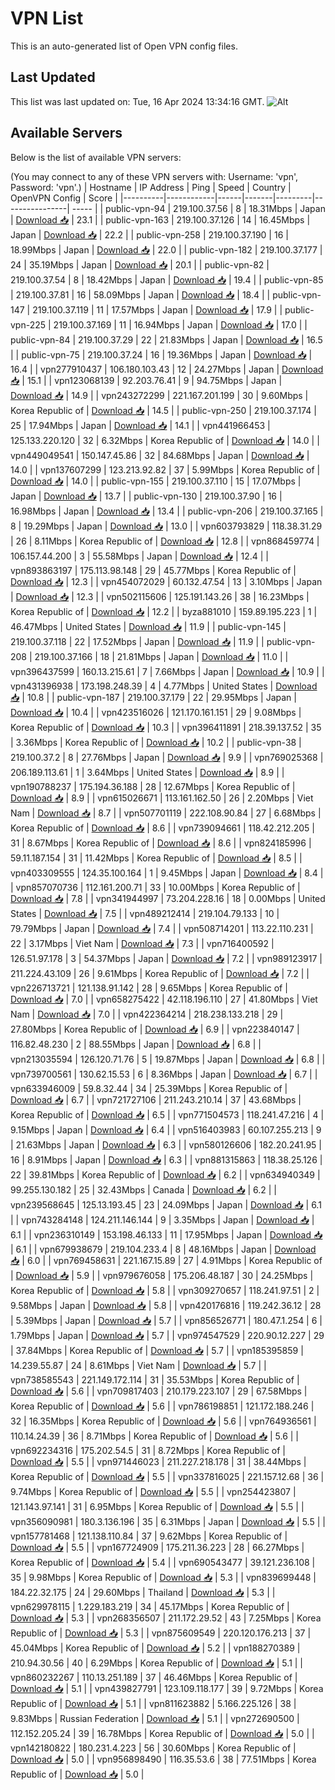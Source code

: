 # VPN List

This is an auto-generated list of Open VPN config files.

## Last Updated

This list was last updated on: Tue, 16 Apr 2024 13:34:16 GMT.
![Alt](https://repobeats.axiom.co/api/embed/186b98318ef1479477931607c1ad7d823f12451f.svg "Repobeats analytics image")

## Available Servers

Below is the list of available VPN servers:

(You may connect to any of these VPN servers with: Username: 'vpn', Password: 'vpn'.)
| Hostname | IP Address | Ping | Speed | Country | OpenVPN Config | Score |
|----------|------------|------|-------|---------|----------------| ----- |
| public-vpn-94 | 219.100.37.56 | 8 | 18.31Mbps | Japan | [Download 📥](./configs/server_0_JP.ovpn) | 23.1 |
| public-vpn-163 | 219.100.37.126 | 14 | 16.45Mbps | Japan | [Download 📥](./configs/server_1_JP.ovpn) | 22.2 |
| public-vpn-258 | 219.100.37.190 | 16 | 18.99Mbps | Japan | [Download 📥](./configs/server_2_JP.ovpn) | 22.0 |
| public-vpn-182 | 219.100.37.177 | 24 | 35.19Mbps | Japan | [Download 📥](./configs/server_3_JP.ovpn) | 20.1 |
| public-vpn-82 | 219.100.37.54 | 8 | 18.42Mbps | Japan | [Download 📥](./configs/server_4_JP.ovpn) | 19.4 |
| public-vpn-85 | 219.100.37.81 | 16 | 58.09Mbps | Japan | [Download 📥](./configs/server_5_JP.ovpn) | 18.4 |
| public-vpn-147 | 219.100.37.119 | 11 | 17.57Mbps | Japan | [Download 📥](./configs/server_6_JP.ovpn) | 17.9 |
| public-vpn-225 | 219.100.37.169 | 11 | 16.94Mbps | Japan | [Download 📥](./configs/server_7_JP.ovpn) | 17.0 |
| public-vpn-84 | 219.100.37.29 | 22 | 21.83Mbps | Japan | [Download 📥](./configs/server_8_JP.ovpn) | 16.5 |
| public-vpn-75 | 219.100.37.24 | 16 | 19.36Mbps | Japan | [Download 📥](./configs/server_9_JP.ovpn) | 16.4 |
| vpn277910437 | 106.180.103.43 | 12 | 24.27Mbps | Japan | [Download 📥](./configs/server_10_JP.ovpn) | 15.1 |
| vpn123068139 | 92.203.76.41 | 9 | 94.75Mbps | Japan | [Download 📥](./configs/server_11_JP.ovpn) | 14.9 |
| vpn243272299 | 221.167.201.199 | 30 | 9.60Mbps | Korea Republic of | [Download 📥](./configs/server_12_KR.ovpn) | 14.5 |
| public-vpn-250 | 219.100.37.174 | 25 | 17.94Mbps | Japan | [Download 📥](./configs/server_13_JP.ovpn) | 14.1 |
| vpn441966453 | 125.133.220.120 | 32 | 6.32Mbps | Korea Republic of | [Download 📥](./configs/server_14_KR.ovpn) | 14.0 |
| vpn449049541 | 150.147.45.86 | 32 | 84.68Mbps | Japan | [Download 📥](./configs/server_15_JP.ovpn) | 14.0 |
| vpn137607299 | 123.213.92.82 | 37 | 5.99Mbps | Korea Republic of | [Download 📥](./configs/server_16_KR.ovpn) | 14.0 |
| public-vpn-155 | 219.100.37.110 | 15 | 17.07Mbps | Japan | [Download 📥](./configs/server_17_JP.ovpn) | 13.7 |
| public-vpn-130 | 219.100.37.90 | 16 | 16.98Mbps | Japan | [Download 📥](./configs/server_18_JP.ovpn) | 13.4 |
| public-vpn-206 | 219.100.37.165 | 8 | 19.29Mbps | Japan | [Download 📥](./configs/server_19_JP.ovpn) | 13.0 |
| vpn603793829 | 118.38.31.29 | 26 | 8.11Mbps | Korea Republic of | [Download 📥](./configs/server_20_KR.ovpn) | 12.8 |
| vpn868459774 | 106.157.44.200 | 3 | 55.58Mbps | Japan | [Download 📥](./configs/server_21_JP.ovpn) | 12.4 |
| vpn893863197 | 175.113.98.148 | 29 | 45.77Mbps | Korea Republic of | [Download 📥](./configs/server_22_KR.ovpn) | 12.3 |
| vpn454072029 | 60.132.47.54 | 13 | 3.10Mbps | Japan | [Download 📥](./configs/server_23_JP.ovpn) | 12.3 |
| vpn502115606 | 125.191.143.26 | 38 | 16.23Mbps | Korea Republic of | [Download 📥](./configs/server_24_KR.ovpn) | 12.2 |
| byza881010 | 159.89.195.223 | 1 | 46.47Mbps | United States | [Download 📥](./configs/server_25_US.ovpn) | 11.9 |
| public-vpn-145 | 219.100.37.118 | 22 | 17.52Mbps | Japan | [Download 📥](./configs/server_26_JP.ovpn) | 11.9 |
| public-vpn-208 | 219.100.37.166 | 18 | 21.81Mbps | Japan | [Download 📥](./configs/server_27_JP.ovpn) | 11.0 |
| vpn396437599 | 160.13.215.61 | 7 | 7.66Mbps | Japan | [Download 📥](./configs/server_28_JP.ovpn) | 10.9 |
| vpn431396938 | 173.198.248.39 | 4 | 4.77Mbps | United States | [Download 📥](./configs/server_29_US.ovpn) | 10.8 |
| public-vpn-187 | 219.100.37.179 | 22 | 29.95Mbps | Japan | [Download 📥](./configs/server_30_JP.ovpn) | 10.4 |
| vpn423516026 | 121.170.161.151 | 29 | 9.08Mbps | Korea Republic of | [Download 📥](./configs/server_31_KR.ovpn) | 10.3 |
| vpn396411891 | 218.39.137.52 | 35 | 3.36Mbps | Korea Republic of | [Download 📥](./configs/server_32_KR.ovpn) | 10.2 |
| public-vpn-38 | 219.100.37.2 | 8 | 27.76Mbps | Japan | [Download 📥](./configs/server_33_JP.ovpn) | 9.9 |
| vpn769025368 | 206.189.113.61 | 1 | 3.64Mbps | United States | [Download 📥](./configs/server_34_US.ovpn) | 8.9 |
| vpn190788237 | 175.194.36.188 | 28 | 12.67Mbps | Korea Republic of | [Download 📥](./configs/server_35_KR.ovpn) | 8.9 |
| vpn615026671 | 113.161.162.50 | 26 | 2.20Mbps | Viet Nam | [Download 📥](./configs/server_36_VN.ovpn) | 8.7 |
| vpn507701119 | 222.108.90.84 | 27 | 6.68Mbps | Korea Republic of | [Download 📥](./configs/server_37_KR.ovpn) | 8.6 |
| vpn739094661 | 118.42.212.205 | 31 | 8.67Mbps | Korea Republic of | [Download 📥](./configs/server_38_KR.ovpn) | 8.6 |
| vpn824185996 | 59.11.187.154 | 31 | 11.42Mbps | Korea Republic of | [Download 📥](./configs/server_39_KR.ovpn) | 8.5 |
| vpn403309555 | 124.35.100.164 | 1 | 9.45Mbps | Japan | [Download 📥](./configs/server_40_JP.ovpn) | 8.4 |
| vpn857070736 | 112.161.200.71 | 33 | 10.00Mbps | Korea Republic of | [Download 📥](./configs/server_41_KR.ovpn) | 7.8 |
| vpn341944997 | 73.204.228.16 | 18 | 0.00Mbps | United States | [Download 📥](./configs/server_42_US.ovpn) | 7.5 |
| vpn489212414 | 219.104.79.133 | 10 | 79.79Mbps | Japan | [Download 📥](./configs/server_43_JP.ovpn) | 7.4 |
| vpn508714201 | 113.22.110.231 | 22 | 3.17Mbps | Viet Nam | [Download 📥](./configs/server_44_VN.ovpn) | 7.3 |
| vpn716400592 | 126.51.97.178 | 3 | 54.37Mbps | Japan | [Download 📥](./configs/server_45_JP.ovpn) | 7.2 |
| vpn989123917 | 211.224.43.109 | 26 | 9.61Mbps | Korea Republic of | [Download 📥](./configs/server_46_KR.ovpn) | 7.2 |
| vpn226713721 | 121.138.91.142 | 28 | 9.65Mbps | Korea Republic of | [Download 📥](./configs/server_47_KR.ovpn) | 7.0 |
| vpn658275422 | 42.118.196.110 | 27 | 41.80Mbps | Viet Nam | [Download 📥](./configs/server_48_VN.ovpn) | 7.0 |
| vpn422364214 | 218.238.133.218 | 29 | 27.80Mbps | Korea Republic of | [Download 📥](./configs/server_49_KR.ovpn) | 6.9 |
| vpn223840147 | 116.82.48.230 | 2 | 88.55Mbps | Japan | [Download 📥](./configs/server_50_JP.ovpn) | 6.8 |
| vpn213035594 | 126.120.71.76 | 5 | 19.87Mbps | Japan | [Download 📥](./configs/server_51_JP.ovpn) | 6.8 |
| vpn739700561 | 130.62.15.53 | 6 | 8.36Mbps | Japan | [Download 📥](./configs/server_52_JP.ovpn) | 6.7 |
| vpn633946009 | 59.8.32.44 | 34 | 25.39Mbps | Korea Republic of | [Download 📥](./configs/server_53_KR.ovpn) | 6.7 |
| vpn721727106 | 211.243.210.14 | 37 | 43.68Mbps | Korea Republic of | [Download 📥](./configs/server_54_KR.ovpn) | 6.5 |
| vpn771504573 | 118.241.47.216 | 4 | 9.15Mbps | Japan | [Download 📥](./configs/server_55_JP.ovpn) | 6.4 |
| vpn516403983 | 60.107.255.213 | 9 | 21.63Mbps | Japan | [Download 📥](./configs/server_56_JP.ovpn) | 6.3 |
| vpn580126606 | 182.20.241.95 | 16 | 8.91Mbps | Japan | [Download 📥](./configs/server_57_JP.ovpn) | 6.3 |
| vpn881315863 | 118.38.25.126 | 22 | 39.81Mbps | Korea Republic of | [Download 📥](./configs/server_58_KR.ovpn) | 6.2 |
| vpn634940349 | 99.255.130.182 | 25 | 32.43Mbps | Canada | [Download 📥](./configs/server_59_CA.ovpn) | 6.2 |
| vpn239568645 | 125.13.193.45 | 23 | 24.09Mbps | Japan | [Download 📥](./configs/server_60_JP.ovpn) | 6.1 |
| vpn743284148 | 124.211.146.144 | 9 | 3.35Mbps | Japan | [Download 📥](./configs/server_61_JP.ovpn) | 6.1 |
| vpn236310149 | 153.198.46.133 | 11 | 17.95Mbps | Japan | [Download 📥](./configs/server_62_JP.ovpn) | 6.1 |
| vpn679938679 | 219.104.233.4 | 8 | 48.16Mbps | Japan | [Download 📥](./configs/server_63_JP.ovpn) | 6.0 |
| vpn769458631 | 221.167.15.89 | 27 | 4.91Mbps | Korea Republic of | [Download 📥](./configs/server_64_KR.ovpn) | 5.9 |
| vpn979676058 | 175.206.48.187 | 30 | 24.25Mbps | Korea Republic of | [Download 📥](./configs/server_65_KR.ovpn) | 5.8 |
| vpn309270657 | 118.241.97.51 | 2 | 9.58Mbps | Japan | [Download 📥](./configs/server_66_JP.ovpn) | 5.8 |
| vpn420176816 | 119.242.36.12 | 28 | 5.39Mbps | Japan | [Download 📥](./configs/server_67_JP.ovpn) | 5.7 |
| vpn856526771 | 180.47.1.254 | 6 | 1.79Mbps | Japan | [Download 📥](./configs/server_68_JP.ovpn) | 5.7 |
| vpn974547529 | 220.90.12.227 | 29 | 37.84Mbps | Korea Republic of | [Download 📥](./configs/server_69_KR.ovpn) | 5.7 |
| vpn185395859 | 14.239.55.87 | 24 | 8.61Mbps | Viet Nam | [Download 📥](./configs/server_70_VN.ovpn) | 5.7 |
| vpn738585543 | 221.149.172.114 | 31 | 35.53Mbps | Korea Republic of | [Download 📥](./configs/server_71_KR.ovpn) | 5.6 |
| vpn709817403 | 210.179.223.107 | 29 | 67.58Mbps | Korea Republic of | [Download 📥](./configs/server_72_KR.ovpn) | 5.6 |
| vpn786198851 | 121.172.188.246 | 32 | 16.35Mbps | Korea Republic of | [Download 📥](./configs/server_73_KR.ovpn) | 5.6 |
| vpn764936561 | 110.14.24.39 | 36 | 8.71Mbps | Korea Republic of | [Download 📥](./configs/server_74_KR.ovpn) | 5.6 |
| vpn692234316 | 175.202.54.5 | 31 | 8.72Mbps | Korea Republic of | [Download 📥](./configs/server_75_KR.ovpn) | 5.5 |
| vpn971446023 | 211.227.218.178 | 31 | 38.44Mbps | Korea Republic of | [Download 📥](./configs/server_76_KR.ovpn) | 5.5 |
| vpn337816025 | 221.157.12.68 | 36 | 9.74Mbps | Korea Republic of | [Download 📥](./configs/server_77_KR.ovpn) | 5.5 |
| vpn254423807 | 121.143.97.141 | 31 | 6.95Mbps | Korea Republic of | [Download 📥](./configs/server_78_KR.ovpn) | 5.5 |
| vpn356090981 | 180.3.136.196 | 35 | 6.31Mbps | Japan | [Download 📥](./configs/server_79_JP.ovpn) | 5.5 |
| vpn157781468 | 121.138.110.84 | 37 | 9.62Mbps | Korea Republic of | [Download 📥](./configs/server_80_KR.ovpn) | 5.5 |
| vpn167724909 | 175.211.36.223 | 28 | 66.27Mbps | Korea Republic of | [Download 📥](./configs/server_81_KR.ovpn) | 5.4 |
| vpn690543477 | 39.121.236.108 | 35 | 9.98Mbps | Korea Republic of | [Download 📥](./configs/server_82_KR.ovpn) | 5.3 |
| vpn839699448 | 184.22.32.175 | 24 | 29.60Mbps | Thailand | [Download 📥](./configs/server_83_TH.ovpn) | 5.3 |
| vpn629978115 | 1.229.183.219 | 34 | 45.17Mbps | Korea Republic of | [Download 📥](./configs/server_84_KR.ovpn) | 5.3 |
| vpn268356507 | 211.172.29.52 | 43 | 7.25Mbps | Korea Republic of | [Download 📥](./configs/server_85_KR.ovpn) | 5.3 |
| vpn875609549 | 220.120.176.213 | 37 | 45.04Mbps | Korea Republic of | [Download 📥](./configs/server_86_KR.ovpn) | 5.2 |
| vpn188270389 | 210.94.30.56 | 40 | 6.29Mbps | Korea Republic of | [Download 📥](./configs/server_87_KR.ovpn) | 5.1 |
| vpn860232267 | 110.13.251.189 | 37 | 46.46Mbps | Korea Republic of | [Download 📥](./configs/server_88_KR.ovpn) | 5.1 |
| vpn439827791 | 123.109.118.177 | 39 | 9.72Mbps | Korea Republic of | [Download 📥](./configs/server_89_KR.ovpn) | 5.1 |
| vpn811623882 | 5.166.225.126 | 38 | 9.83Mbps | Russian Federation | [Download 📥](./configs/server_90_RU.ovpn) | 5.1 |
| vpn272690500 | 112.152.205.24 | 39 | 16.78Mbps | Korea Republic of | [Download 📥](./configs/server_91_KR.ovpn) | 5.0 |
| vpn142180822 | 180.231.4.223 | 56 | 30.60Mbps | Korea Republic of | [Download 📥](./configs/server_92_KR.ovpn) | 5.0 |
| vpn956898490 | 116.35.53.6 | 38 | 77.51Mbps | Korea Republic of | [Download 📥](./configs/server_93_KR.ovpn) | 5.0 |
